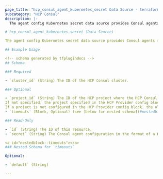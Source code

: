 ```yaml
---
page_title: "hcp_consul_agent_kubernetes_secret Data Source - terraform-provider-hcp"
subcategory: "HCP Consul"
description: |-
  The agent config Kubernetes secret data source provides Consul agents running in Kubernetes the configuration needed to connect to the Consul cluster.

# hcp_consul_agent_kubernetes_secret (Data Source)

The agent config Kubernetes secret data source provides Consul agents running in Kubernetes the configuration needed to connect to the Consul cluster.

## Example Usage

<!-- schema generated by tfplugindocs -->
## Schema

### Required

- `cluster_id` (String) The ID of the HCP Consul cluster.

### Optional

- `project_id` (String) The ID of the HCP project where the HCP Consul cluster is located.
If not specified, the project specified in the HCP Provider config block will be used, if configured.
If a project is not configured in the HCP Provider config block, the oldest project in the organization will be used.
- `timeouts` (Block, Optional) (see [below for nested schema](#nestedblock--timeouts))

### Read-Only

- `id` (String) The ID of this resource.
- `secret` (String) The Consul agent configuration in the format of a Kubernetes secret (YAML).

<a id="nestedblock--timeouts"></a>
### Nested Schema for `timeouts`

Optional:

- `default` (String)

---
```

